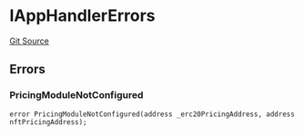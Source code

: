# IAppHandlerErrors
[Git Source](https://github.com/thrackle-io/tron/blob/a0e7b20980bb06404eb010a144cfad3764962831/src/common/IErrors.sol)


## Errors
### PricingModuleNotConfigured

```solidity
error PricingModuleNotConfigured(address _erc20PricingAddress, address nftPricingAddress);
```

